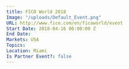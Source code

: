```yaml
---
title: FICO World 2018
Image: "/uploads/Default_Event.png"
URL: http://www.fico.com/en/ficoworld/event
Start Date: 2018-04-16 00:00:00 Z
End Date: 
Markets: USA
Topics: 
Location: Miami
Is Partner Event?: false
---
```


